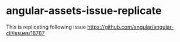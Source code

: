# angular-assets-issue-replicate
This is replicating following issue https://github.com/angular/angular-cli/issues/18787
